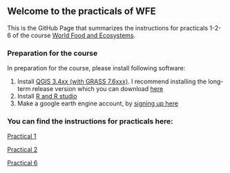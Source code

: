 

## Welcome to the practicals of WFE

This is the GitHub Page that summarizes the instructions for practicals 1-2-6 of the course  [World Food and Ecosystems](https://canvas.uva.nl/courses/17225).


### Preparation for the course

In preparation for the course, please install following software: 
1. Install [QGIS 3.4xx (with GRASS 7.6xxx)](https://www.qgis.org/en/site/forusers/download.html). I recommend installing the long-term release version which you can download [here](https://qgis.org/downloads/QGIS-OSGeo4W-3.16.11-1.msi)
2. Install [R and R studio](http://cran.rstudio.com/)
3. Make a google earth engine account, by [signing up here](https://signup.earthengine.google.com/#!/) 

### You can find the instructions for practicals here: 
[Practical 1](https://liesjacobs.github.io/World-Food-and-Ecosystems/practical1/intro.html)

[Practical 2](https://liesjacobs.github.io/World-Food-and-Ecosystems/practical2/intro.html)

[Practical 6](https://liesjacobs.github.io/World-Food-and-Ecosystems/practical3/intro.html)
